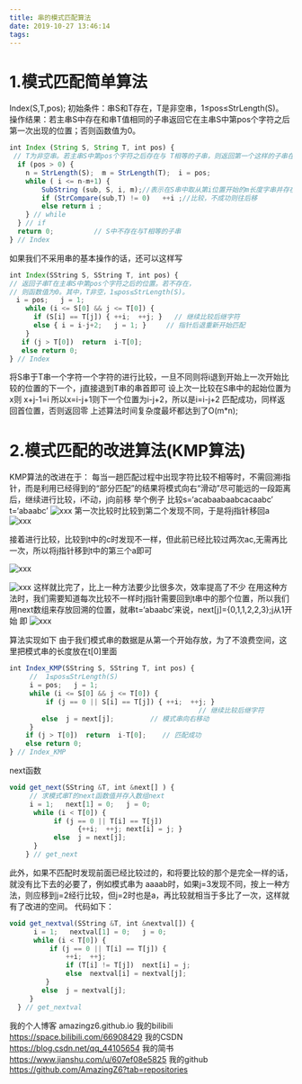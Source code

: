 ```yaml
---
title: 串的模式匹配算法
date: 2019-10-27 13:46:14
tags:
---
```

# 1.模式匹配简单算法
Index(S,T,pos);
初始条件：串S和T存在，T是非空串，1≤pos≤StrLength(S)。
操作结果：若主串S中存在和串T值相同的子串返回它在主串S中第pos个字符之后第一次出现的位置；否则函数值为0。                    
```javascript
int Index (String S, String T, int pos) {
 // T为非空串。若主串S中第pos个字符之后存在与 T相等的子串，则返回第一个这样的子串在S中的位置，否则返回0
  if (pos > 0) {
    n = StrLength(S);  m = StrLength(T);  i = pos;
    while ( i <= n-m+1) {
        SubString (sub, S, i, m);//表示在S串中取从第i位置开始的m长度字串并存在sub里
        if (StrCompare(sub,T) != 0)   ++i ;//比较，不成功则往后移
        else return i ;
    } // while
  } // if
  return 0;          // S中不存在与T相等的子串
} // Index

```
如果我们不采用串的基本操作的话，还可以这样写
```javascript
int Index(SString S, SString T, int pos) {
// 返回子串T在主串S中第pos个字符之后的位置。若不存在，
// 则函数值为0。其中，T非空，1≤pos≤StrLength(S)。
　i = pos;   j = 1;
    while (i <= S[0] && j <= T[0]) {
      if (S[i] == T[j]) { ++i;  ++j; }   // 继续比较后继字符
      else { i = i-j+2;   j = 1; }     // 指针后退重新开始匹配
    }
   if (j > T[0])  return  i-T[0];
   else return 0;
} // Index
```
将S串于T串一个字符一个字符的进行比较，一旦不同则将i退到开始上一次开始比较的位置的下一个，j直接退到T串的串首即可
设上次一比较在S串中的起始位置为x则  x+j-1=i
所以x=i-j+1则下一个位置为i-j+2，所以是i=i-j+2
匹配成功，同样返回首位置，否则返回零
上述算法时间复杂度最坏都达到了O(m*n);
<!-- more -->
# 2.模式匹配的改进算法(KMP算法)
KMP算法的改进在于：
每当一趟匹配过程中出现字符比较不相等时，不需回溯i指针，而是利用已经得到的“部分匹配”的结果将模式向右“滑动”尽可能远的一段距离后，继续进行比较，i不动，j向前移
举个例子
比较s=‘acabaabaabcacaabc’  t=‘abaabc’
![xxx](1.png)
第一次比较时比较到第二个发现不同，于是将j指针移回a　　　
![xxx](2.png)

接着进行比较，比较到t中的c时发现不一样，但此前已经比较过两次ac,无需再比一次，所以将j指针移到t中的第三个a即可






![xxx](3.png)






![xxx](4.png)
这样就比完了，比上一种方法要少比很多次，效率提高了不少
在用这种方法时，我们需要知道每次比较不一样时j指针需要回到t串中的那个位置，所以我们用next数组来存放回溯的位置，就串t=‘abaabc’来说，next[j]={0,1,1,2,2,3};j从1开始
即
![xxx](5.png)

算法实现如下
由于我们模式串的数据是从第一个开始存放，为了不浪费空间，这里把模式串的长度放在t[0]里面
```javascript
int Index_KMP(SString S, SString T, int pos) {
     //  1≤pos≤StrLength(S)
     i = pos;   j = 1;
     while (i <= S[0] && j <= T[0]) {
         if (j == 0 || S[i] == T[j]) { ++i;  ++j; }
                                               // 继续比较后继字符
        else  j = next[j];         // 模式串向右移动
     }
    if (j > T[0])  return  i-T[0];    // 匹配成功
    else return 0;
} // Index_KMP
```
next函数

```javascript
void get_next(SString &T, int &next[] ) {
     // 求模式串T的next函数值并存入数组next
     i = 1;   next[1] = 0;   j = 0;
      while (i < T[0]) {
           if (j == 0 || T[i] == T[j])
                 {++i;  ++j; next[i] = j; }
           else  j = next[j];
      }
    } // get_next
```

此外，如果不匹配时发现前面已经比较过的，和将要比较的那个是完全一样的话，就没有比下去的必要了，例如模式串为 aaaab时，如果j=3发现不同，按上一种方法，则应移到j=2经行比较，但j=2时也是a，再比较就相当于多比了一次，这样就有了改进的空间。
代码如下：

```javascript
void get_nextval(SString &T, int &nextval[]) {
      i = 1;   nextval[1] = 0;   j = 0;
      while (i < T[0]) {
          if (j == 0 || T[i] == T[j]) {
              ++i;  ++j;
              if (T[i] != T[j])  next[i] = j;
              else  nextval[i] = nextval[j];
         }
        else  j = nextval[j];
     }
  } // get_nextval
```

我的个人博客 amazingz6.github.io
我的bilibili https://space.bilibili.com/66908429
我的CSDN https://blog.csdn.net/qq_44105654
我的简书 https://www.jianshu.com/u/607ef08e5825
我的github https://github.com/AmazingZ6?tab=repositories



